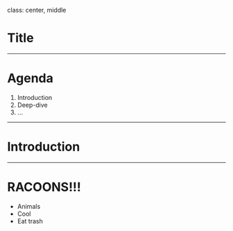 class: center, middle

# Title

---

# Agenda

1. Introduction
2. Deep-dive
3. ...

---

# Introduction


---

# RACOONS!!!

* Animals
* Cool
* Eat trash
